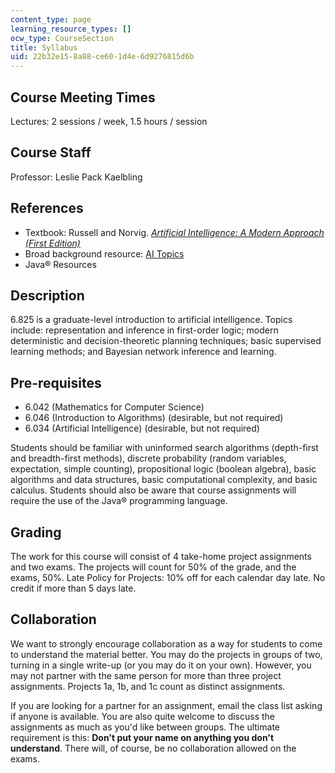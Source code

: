 ```yaml
---
content_type: page
learning_resource_types: []
ocw_type: CourseSection
title: Syllabus
uid: 22b32e15-8a88-ce60-1d4e-6d9276815d6b
---
```


Course Meeting Times
--------------------

Lectures: 2 sessions / week, 1.5 hours / session

Course Staff
------------

Professor: Leslie Pack Kaelbling

References
----------

*   Textbook: Russell and Norvig. [_Artificial Intelligence: A Modern Approach (First Edition)_](http://www.cs.berkeley.edu/~russell/aima.html)
*   Broad background resource: [AI Topics](http://aitopics.org/)
*   Java® Resources

Description
-----------

6.825 is a graduate-level introduction to artificial intelligence. Topics include: representation and inference in first-order logic; modern deterministic and decision-theoretic planning techniques; basic supervised learning methods; and Bayesian network inference and learning.

Pre-requisites
--------------

*   6.042 (Mathematics for Computer Science)
*   6.046 (Introduction to Algorithms) (desirable, but not required)
*   6.034 (Artificial Intelligence) (desirable, but not required)

Students should be familiar with uninformed search algorithms (depth-first and breadth-first methods), discrete probability (random variables, expectation, simple counting), propositional logic (boolean algebra), basic algorithms and data structures, basic computational complexity, and basic calculus. Students should also be aware that course assignments will require the use of the Java® programming language.

Grading
-------

The work for this course will consist of 4 take-home project assignments and two exams. The projects will count for 50% of the grade, and the exams, 50%. Late Policy for Projects: 10% off for each calendar day late. No credit if more than 5 days late.

Collaboration
-------------

We want to strongly encourage collaboration as a way for students to come to understand the material better. You may do the projects in groups of two, turning in a single write-up (or you may do it on your own). However, you may not partner with the same person for more than three project assignments. Projects 1a, 1b, and 1c count as distinct assignments.

If you are looking for a partner for an assignment, email the class list asking if anyone is available. You are also quite welcome to discuss the assignments as much as you'd like between groups. The ultimate requirement is this: **Don't put your name on anything you don't understand**. There will, of course, be no collaboration allowed on the exams.